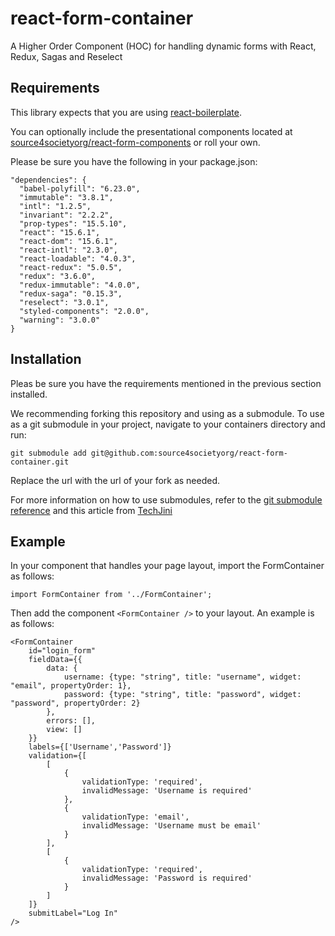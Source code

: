 # react-form-container
A Higher Order Component (HOC) for handling dynamic forms with React, Redux, Sagas and Reselect

## Requirements

This library expects that you are using [react-boilerplate](https://github.com/react-boilerplate/react-boilerplate). 

You can optionally include the presentational components located at [source4societyorg/react-form-components](https://github.com/source4societyorg/react-form-components) or roll your own. 

Please be sure you have the following in your package.json:

    "dependencies": {
      "babel-polyfill": "6.23.0",
      "immutable": "3.8.1",
      "intl": "1.2.5",
      "invariant": "2.2.2",
      "prop-types": "15.5.10",
      "react": "15.6.1",
      "react-dom": "15.6.1",
      "react-intl": "2.3.0",
      "react-loadable": "4.0.3",
      "react-redux": "5.0.5",
      "redux": "3.6.0",
      "redux-immutable": "4.0.0",
      "redux-saga": "0.15.3",
      "reselect": "3.0.1",
      "styled-components": "2.0.0",
      "warning": "3.0.0"
    }

## Installation

Pleas be sure you have the requirements mentioned in the previous section installed.

We recommending forking this repository and using as a submodule. To use as a git submodule in your project, navigate to your containers directory and run:

    git submodule add git@github.com:source4societyorg/react-form-container.git

Replace the url with the url of your fork as needed.

For more information on how to use submodules, refer to the [git submodule reference](https://git-scm.com/docs/git-submodule) and this article from [TechJini](http://www.techjini.com/blog/working-with-git-submodules/)

## Example

In your component that handles your page layout, import the FormContainer as follows:

    import FormContainer from '../FormContainer';

Then add the component `<FormContainer />` to your layout. An example is as follows:

    <FormContainer 
        id="login_form" 
        fieldData={{
            data: {
                username: {type: "string", title: "username", widget: "email", propertyOrder: 1},
                password: {type: "string", title: "password", widget: "password", propertyOrder: 2}
            },
            errors: [],
            view: []
        }}
        labels={['Username','Password']}
        validation={[
            [
                {
                    validationType: 'required',
                    invalidMessage: 'Username is required'                        
                },
                {
                    validationType: 'email',
                    invalidMessage: 'Username must be email'
                }
            ],
            [
                {
                    validationType: 'required',
                    invalidMessage: 'Password is required'
                }
            ]
        ]} 
        submitLabel="Log In"
    />


